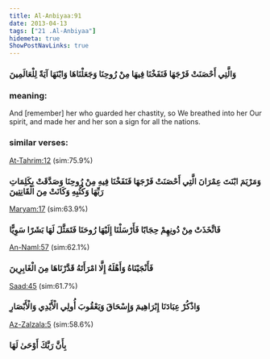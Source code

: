 ```yaml
---
title: Al-Anbiyaa:91
date: 2013-04-13
tags: ["21 .Al-Anbiyaa"]
hidemeta: true 
ShowPostNavLinks: true 
---
```

### وَالَّتِي أَحْصَنَتْ فَرْجَهَا فَنَفَخْنَا فِيهَا مِنْ رُوحِنَا وَجَعَلْنَاهَا وَابْنَهَا آيَةً لِلْعَالَمِينَ
### meaning: 
And [remember] her who guarded her chastity, so We breathed into her Our spirit, and made her and her son a sign for all the nations.
### similar verses: 

[At-Tahrim:12](/66/12) (sim:75.9%)

### وَمَرْيَمَ ابْنَتَ عِمْرَانَ الَّتِي أَحْصَنَتْ فَرْجَهَا فَنَفَخْنَا فِيهِ مِنْ رُوحِنَا وَصَدَّقَتْ بِكَلِمَاتِ رَبِّهَا وَكُتُبِهِ وَكَانَتْ مِنَ الْقَانِتِينَ

[Maryam:17](/19/17) (sim:63.9%)

### فَاتَّخَذَتْ مِنْ دُونِهِمْ حِجَابًا فَأَرْسَلْنَا إِلَيْهَا رُوحَنَا فَتَمَثَّلَ لَهَا بَشَرًا سَوِيًّا

[An-Naml:57](/27/57) (sim:62.1%)

### فَأَنْجَيْنَاهُ وَأَهْلَهُ إِلَّا امْرَأَتَهُ قَدَّرْنَاهَا مِنَ الْغَابِرِينَ

[Saad:45](/38/45) (sim:61.7%)

### وَاذْكُرْ عِبَادَنَا إِبْرَاهِيمَ وَإِسْحَاقَ وَيَعْقُوبَ أُولِي الْأَيْدِي وَالْأَبْصَارِ

[Az-Zalzala:5](/99/5) (sim:58.6%)

### بِأَنَّ رَبَّكَ أَوْحَىٰ لَهَا
